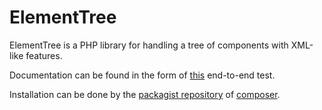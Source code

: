 ElementTree
===========

ElementTree is a PHP library for handling a tree of components with XML-like
features.

Documentation can be found in the form of [this](https://github.com/koenhoeymans/ElementTree/blob/master/EndToEndTests/DocumentationTest.php)
end-to-end test.

Installation can be done by the [packagist repository](https://packagist.org/) of
[composer](http://getcomposer.org/). 